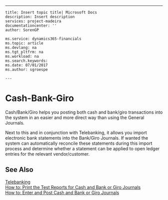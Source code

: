 ---
    title: Insert topic title| Microsoft Docs
    description: Insert description
    services: project-madeira
    documentationcenter: ''
    author: SorenGP

    ms.service: dynamics365-financials
    ms.topic: article
    ms.devlang: na
    ms.tgt_pltfrm: na
    ms.workload: na
    ms.search.keywords:
    ms.date: 07/01/2017
    ms.author: sgroespe

    ---
# Cash-Bank-Giro
Cash\/Bank\/Giro helps you posting both cash and bank\/giro transactions into the system in an easier and more direct way than using the General Journals.  
  
 Next to this and in conjunction with Telebanking, it allows you import electronic bank statements into the Bank\/Giro Journals. If wanted the system can automatically reconcile these statements during this import process and determine whether a statement can be applied to open ledger entries for the relevant vendor\/customer.  
  
## See Also  
 [Telebanking](../FullExperience/telebanking.md)   
 [How to: Print the Test Reports for Cash and Bank or Giro Journals](../FullExperience/how-to-print-the-test-reports-for-cash-and-bank-or-giro-journals.md)   
 [How to: Enter and Post Cash and Bank or Giro Journals](../FullExperience/how-to-enter-and-post-cash-and-bank-or-giro-journals.md)